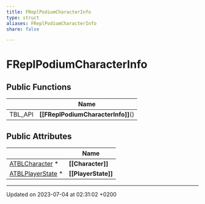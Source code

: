 ```yaml
---
title: FReplPodiumCharacterInfo
type: struct
aliases: FReplPodiumCharacterInfo
share: false

---
```


# FReplPodiumCharacterInfo





## Public Functions

|                | Name           |
| -------------- | -------------- |
| TBL_API | **[[FReplPodiumCharacterInfo]]**() |

## Public Attributes

|                | Name           |
| -------------- | -------------- |
| [ATBLCharacter](/docs/SDK/Source/Classes/classATBLCharacter.md) * | **[[Character]]**  |
| [ATBLPlayerState](/docs/SDK/Source/Classes/classATBLPlayerState.md) * | **[[PlayerState]]**  |

-------------------------------

Updated on 2023-07-04 at 02:31:02 +0200